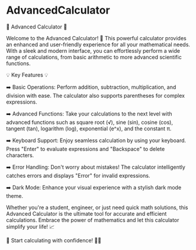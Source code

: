 # AdvancedCalculator

🧮 Advanced Calculator 🚀

Welcome to the Advanced Calculator! 🌟 This powerful calculator provides an enhanced and user-friendly experience for all your mathematical needs. With a sleek and modern interface, you can effortlessly perform a wide range of calculations, from basic arithmetic to more advanced scientific functions.

💡 Key Features 💡

➡️ Basic Operations: Perform addition, subtraction, multiplication, and division with ease. The calculator also supports parentheses for complex expressions.

➡️ Advanced Functions: Take your calculations to the next level with advanced functions such as square root (√), sine (sin), cosine (cos), tangent (tan), logarithm (log), exponential (e^x), and the constant π.

➡️ Keyboard Support: Enjoy seamless calculation by using your keyboard. Press "Enter" to evaluate expressions and "Backspace" to delete characters.

➡️ Error Handling: Don't worry about mistakes! The calculator intelligently catches errors and displays "Error" for invalid expressions.

➡️ Dark Mode: Enhance your visual experience with a stylish dark mode theme.

Whether you're a student, engineer, or just need quick math solutions, this Advanced Calculator is the ultimate tool for accurate and efficient calculations. Embrace the power of mathematics and let this calculator simplify your life! 📈

🚀 Start calculating with confidence! 🧮💪
